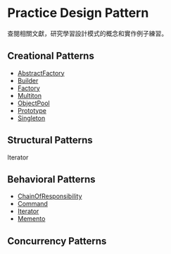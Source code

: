 # Practice Design Pattern

查閱相關文獻，研究學習設計模式的概念和實作例子練習。

## Creational Patterns 
* [AbstractFactory](https://github.com/zhouchenyu000/practice-design-pattern/tree/main/src/main/java/design_pattern/design_pattern/Creational/AbstractFactory)
* [Builder](https://github.com/zhouchenyu000/Practice-Design-Pattern/tree/main/src/main/java/design_pattern/design_pattern/Creational/Builder)
* [Factory](https://github.com/zhouchenyu000/Practice-design-pattern/tree/main/src/main/java/design_pattern/design_pattern/Creational/Factory)
* [Multiton](https://github.com/zhouchenyu000/Practice-design-pattern/tree/main/src/main/java/design_pattern/design_pattern/Creational/Multiton)
* [ObjectPool](https://github.com/zhouchenyu000/Practice-design-pattern/tree/main/src/main/java/design_pattern/design_pattern/Creational/ObjectPool)
* [Prototype](https://github.com/zhouchenyu000/Practice-design-pattern/tree/main/src/main/java/design_pattern/design_pattern/Creational/Prototype)
* [Singleton](https://github.com/zhouchenyu000/Practice-design-pattern/tree/main/src/main/java/design_pattern/design_pattern/Creational/Singleton)
## Structural Patterns 
Iterator
## Behavioral Patterns  
* [ChainOfResponsibility](https://github.com/zhouchenyu000/Practice-Design-Pattern/tree/main/src/main/java/design_pattern/design_pattern/Behavioral/ChainOfResponsibility)
* [Command](https://github.com/zhouchenyu000/Practice-Design-Pattern/tree/main/src/main/java/design_pattern/design_pattern/Behavioral/Command)
* [Iterator](https://github.com/zhouchenyu000/Practice-Design-Pattern/tree/main/src/main/java/design_pattern/design_pattern/Behavioral/Iterator)
* [Memento](https://github.com/zhouchenyu000/Practice-Design-Pattern/tree/main/src/main/java/design_pattern/design_pattern/Behavioral/Memento)
## Concurrency Patterns
